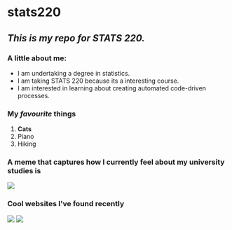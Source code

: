 # **stats220**
## *This is my repo for STATS 220.* 

### A little about me:

- I am undertaking a degree in statistics.
- I am taking STATS 220 because its a interesting course.
- I am interested in learning about creating automated code-driven processes.

### My *favourite* things
1. **Cats**
2. Piano
3. Hiking

### A meme that captures how I currently feel about my university studies is 
![](https://giphy.com/explore/batman-penguin)

### Cool websites I've found recently
![](https://inkarnate.com/)
![](https://explore.org/livecams/bald-eagles/decorah-eagles-north-nest)

